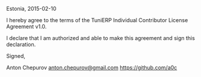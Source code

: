 Estonia, 2015-02-10

I hereby agree to the terms of the TuniERP Individual Contributor License
Agreement v1.0.

I declare that I am authorized and able to make this agreement and sign this
declaration.

Signed,

Anton Chepurov anton.chepurov@gmail.com https://github.com/a0c
